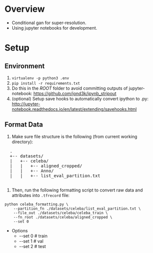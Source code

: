 # Overview
- Conditional gan for super-resolution.
- Using jupyter notebooks for development. 

# Setup 

## Environment 
1. `virtualenv -p python3 .env`
1. `pip install -r requirements.txt`
1. Do this in the *ROOT* folder to avoid committing outputs of jupyter-notebook: https://github.com/jond3k/ipynb_stripout
1. (optional) Setup save hooks to automatically convert ipython to .py: http://jupyter-notebook.readthedocs.io/en/latest/extending/savehooks.html


## Format Data 
1. Make sure file structure is the following (from current working directory): 

  <pre>
  .
  +-- datasets/
  |   +-- celeba/
  |   |   +-- aligned_cropped/
  |   |   +-- Anno/
  |   |   +-- list_eval_partition.txt 
  </pre>

1. Then, run the following formatting script to convert raw data and attributes into `.tfrecord` file:
```
python celeba_formatting.py \
    --partition_fn ./datasets/celeba/list_eval_partition.txt \
    --file_out ./datasets/celeba/celeba_train \
    --fn_root ./datasets/celeba/aligned_cropped \
    --set 0
```

  - Options 
    - --set 0 # train 
    - --set 1 # val
    - --set 2 # test
